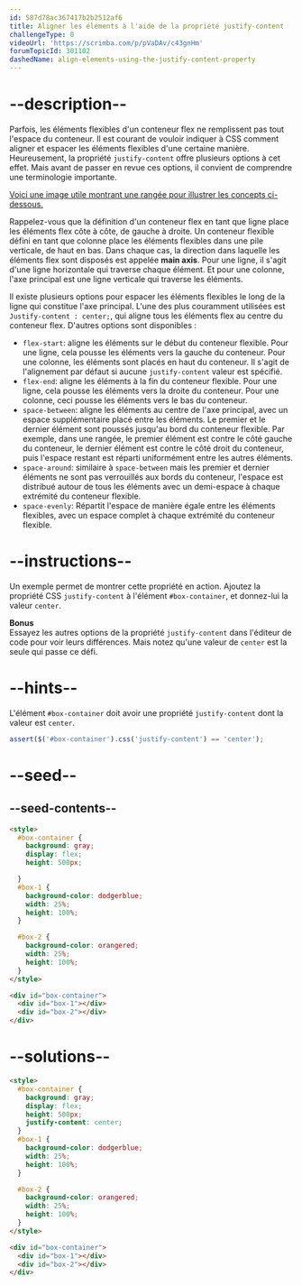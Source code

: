 ```yaml
---
id: 587d78ac367417b2b2512af6
title: Aligner les éléments à l'aide de la propriété justify-content
challengeType: 0
videoUrl: 'https://scrimba.com/p/pVaDAv/c43gnHm'
forumTopicId: 301102
dashedName: align-elements-using-the-justify-content-property
---
```


# --description--

Parfois, les éléments flexibles d'un conteneur flex ne remplissent pas tout l'espace du conteneur. Il est courant de vouloir indiquer à CSS comment aligner et espacer les éléments flexibles d'une certaine manière. Heureusement, la propriété `justify-content` offre plusieurs options à cet effet. Mais avant de passer en revue ces options, il convient de comprendre une terminologie importante.

[Voici une image utile montrant une rangée pour illustrer les concepts ci-dessous.](https://www.w3.org/TR/css-flexbox-1/images/flex-direction-terms.svg)

Rappelez-vous que la définition d'un conteneur flex en tant que ligne place les éléments flex côte à côte, de gauche à droite. Un conteneur flexible défini en tant que colonne place les éléments flexibles dans une pile verticale, de haut en bas. Dans chaque cas, la direction dans laquelle les éléments flex sont disposés est appelée **main axis**. Pour une ligne, il s'agit d'une ligne horizontale qui traverse chaque élément. Et pour une colonne, l'axe principal est une ligne verticale qui traverse les éléments.

Il existe plusieurs options pour espacer les éléments flexibles le long de la ligne qui constitue l'axe principal. L'une des plus couramment utilisées est `Justify-content : center;`, qui aligne tous les éléments flex au centre du conteneur flex. D'autres options sont disponibles :

<ul><li><code>flex-start</code>: aligne les éléments sur le début du conteneur flexible. Pour une ligne, cela pousse les éléments vers la gauche du conteneur. Pour une colonne, les éléments sont placés en haut du conteneur. Il s'agit de l'alignement par défaut si aucune <code>justify-content</code> valeur est spécifié.</li><li><code>flex-end</code>: aligne les éléments à la fin du conteneur flexible. Pour une ligne, cela pousse les éléments vers la droite du conteneur. Pour une colonne, ceci pousse les éléments vers le bas du conteneur.</li><li><code>space-between</code>: aligne les éléments au centre de l'axe principal, avec un espace supplémentaire placé entre les éléments. Le premier et le dernier élément sont poussés jusqu'au bord du conteneur flexible. Par exemple, dans une rangée, le premier élément est contre le côté gauche du conteneur, le dernier élément est contre le côté droit du conteneur, puis l'espace restant est réparti uniformément entre les autres éléments.</li><li><code>space-around</code>: similaire à <code>space-between</code> mais les premier et dernier éléments ne sont pas verrouillés aux bords du conteneur, l'espace est distribué autour de tous les éléments avec un demi-espace à chaque extrémité du conteneur flexible.</li><li><code>space-evenly</code>: Répartit l'espace de manière égale entre les éléments flexibles, avec un espace complet à chaque extrémité du conteneur flexible.</li></ul>

# --instructions--

Un exemple permet de montrer cette propriété en action. Ajoutez la propriété CSS `justify-content` à l'élément `#box-container`, et donnez-lui la valeur `center`.

**Bonus**  
Essayez les autres options de la propriété `justify-content` dans l'éditeur de code pour voir leurs différences. Mais notez qu'une valeur de `center` est la seule qui passe ce défi.

# --hints--

L'élément `#box-container` doit avoir une propriété `justify-content` dont la valeur est `center`.

```js
assert($('#box-container').css('justify-content') == 'center');
```

# --seed--

## --seed-contents--

```html
<style>
  #box-container {
    background: gray;
    display: flex;
    height: 500px;

  }
  #box-1 {
    background-color: dodgerblue;
    width: 25%;
    height: 100%;
  }

  #box-2 {
    background-color: orangered;
    width: 25%;
    height: 100%;
  }
</style>

<div id="box-container">
  <div id="box-1"></div>
  <div id="box-2"></div>
</div>
```

# --solutions--

```html
<style>
  #box-container {
    background: gray;
    display: flex;
    height: 500px;
    justify-content: center;
  }
  #box-1 {
    background-color: dodgerblue;
    width: 25%;
    height: 100%;
  }

  #box-2 {
    background-color: orangered;
    width: 25%;
    height: 100%;
  }
</style>

<div id="box-container">
  <div id="box-1"></div>
  <div id="box-2"></div>
</div>
```
